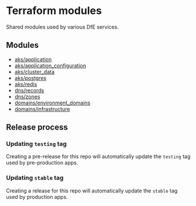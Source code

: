 # Terraform modules

Shared modules used by various DfE services.

## Modules

- [aks/application](aks/application)
- [aks/application_configuration](aks/application_configuration)
- [aks/cluster_data](aks/cluster_data)
- [aks/postgres](aks/postgres)
- [aks/redis](aks/redis)
- [dns/records](dns/records)
- [dns/zones](dns/zones)
- [domains/environment_domains](domains/environment_domains)
- [domains/infrastructure](domains/infrastructure)

## Release process

### Updating `testing` tag

Creating a pre-release for this repo will automatically update the `testing` tag used by pre-production apps.

### Updating `stable` tag

Creating a release for this repo will automatically update the `stable` tag used by production apps.

